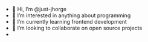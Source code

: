 - 👋 Hi, I’m @just-jhorge
- 👀 I’m interested in anything about programming
- 🌱 I’m currently learning frontend development
- 💞️ I’m looking to collaborate on open source projects
- 

<!---
just-jhorge/just-jhorge is a ✨ special ✨ repository because its `README.md` (this file) appears on your GitHub profile.
You can click the Preview link to take a look at your changes.
--->
